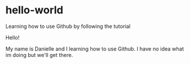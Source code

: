 # hello-world
Learning how to use Github by following the tutorial 

Hello!

My name is Danielle and I learning how to use Github. 
I have no idea what im doing but we'll get there. 
